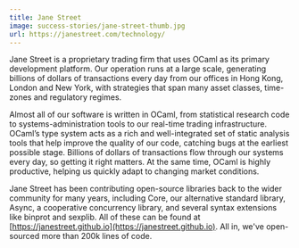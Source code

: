 ```yaml
---
title: Jane Street
image: success-stories/jane-street-thumb.jpg
url: https://janestreet.com/technology/
---
```


Jane Street is a proprietary trading firm that uses OCaml as its primary
development platform.  Our operation runs at a large scale,
generating billions of dollars of transactions every day from our offices
in Hong Kong, London and New York, with strategies that span many asset classes,
time-zones and regulatory regimes.

Almost all of our software is written in OCaml, from statistical
research code to systems-administration tools to our real-time trading
infrastructure.  OCaml’s type system acts as a rich and
well-integrated set of static analysis tools that help improve the
quality of our code, catching bugs at the earliest possible stage.
Billions of dollars of transactions flow through our systems every day,
so getting it right matters.  At the same time, OCaml is highly productive,
helping us quickly adapt to changing market conditions.

Jane Street has been contributing open-source libraries back to the wider
community for many years, including Core, our alternative standard
library, Async, a cooperative concurrency library,
and several syntax extensions like binprot and sexplib.  All of these can
be found at [https://janestreet.github.io](https://janestreet.github.io).  All in, we've open-sourced
more than 200k lines of code.
